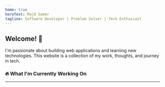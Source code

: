 ```yaml
---
home: true
heroText: Majd Samer
tagline: Software Developer | Problem Solver | Tech Enthusiast
---
```

<div class="home-content">

## Welcome! 👋

<TypingEffect />

I'm passionate about building web applications and learning new technologies. This website is a collection of my work, thoughts, and journey in tech.

### 🔥 What I'm Currently Working On

<StatusCards />

---

<CTAButtons />

<TechStack />

</div>